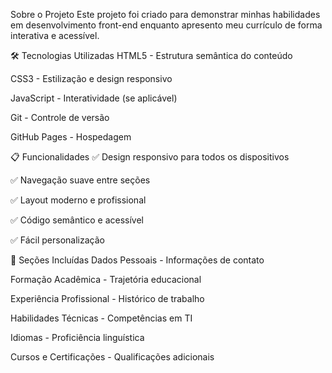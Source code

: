 Sobre o Projeto
Este projeto foi criado para demonstrar minhas habilidades em desenvolvimento front-end enquanto apresento meu currículo de forma interativa e acessível.

🛠️ Tecnologias Utilizadas
HTML5 - Estrutura semântica do conteúdo

CSS3 - Estilização e design responsivo

JavaScript - Interatividade (se aplicável)

Git - Controle de versão

GitHub Pages - Hospedagem

📋 Funcionalidades
✅ Design responsivo para todos os dispositivos

✅ Navegação suave entre seções

✅ Layout moderno e profissional

✅ Código semântico e acessível

✅ Fácil personalização

🎯 Seções Incluídas
Dados Pessoais - Informações de contato

Formação Acadêmica - Trajetória educacional

Experiência Profissional - Histórico de trabalho

Habilidades Técnicas - Competências em TI

Idiomas - Proficiência linguística

Cursos e Certificações - Qualificações adicionais

